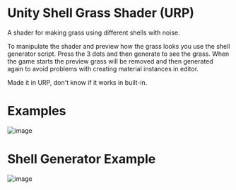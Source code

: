 # Unity Shell Grass Shader (URP)
A shader for making grass using different shells with noise.

To manipulate the shader and preview how the grass looks you use the shell generator script. Press the 3 dots and then generate to see the grass.
When the game starts the preview grass will be removed and then generated again to avoid problems with creating material instances in editor.

Made it in URP, don't know if it works in built-in.

# Examples
![image](https://github.com/liftygd/unity-shell-grass-shader/assets/114353696/5de7978f-5883-41b6-b271-1fc3af41b131)

# Shell Generator Example
![image](https://github.com/liftygd/unity-shell-grass-shader/assets/114353696/92412c39-a4fe-41b3-9c37-63400daa064a)

